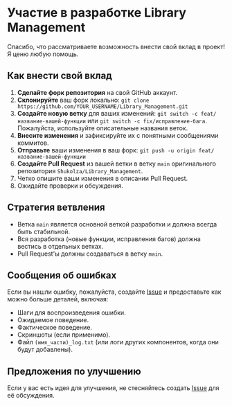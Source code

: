 # Участие в разработке Library Management

Спасибо, что рассматриваете возможность внести свой вклад в проект! Я ценю любую помощь.

## Как внести свой вклад

1. **Сделайте форк репозитория** на свой GitHub аккаунт.
2. **Склонируйте** ваш форк локально: `git clone https://github.com/YOUR_USERNAME/Library_Management.git`
3. **Создайте новую ветку** для ваших изменений: `git switch -c feat/название-вашей-функции` или `git switch -c fix/исправление-бага`. Пожалуйста, используйте описательные названия веток.
4. **Внесите изменения** и зафиксируйте их с понятными сообщениями коммитов.
5. **Отправьте** ваши изменения в ваш форк: `git push -u origin feat/название-вашей-функции`
6. **Создайте Pull Request** из вашей ветки в ветку `main` оригинального репозитория `Shukolza/Library_Management`.
7. Четко опишите ваши изменения в описании Pull Request.
8. Ожидайте проверки и обсуждения.

## Стратегия ветвления

- Ветка `main` является основной веткой разработки и должна всегда быть стабильной.
- Вся разработка (новые функции, исправления багов) должна вестись в отдельных ветках.
- Pull Request'ы должны создаваться в ветку `main`.

## Сообщения об ошибках

Если вы нашли ошибку, пожалуйста, создайте [Issue](https://github.com/Shukolza/Library_Management/issues) и предоставьте как можно больше деталей, включая:

- Шаги для воспроизведения ошибки.
- Ожидаемое поведение.
- Фактическое поведение.
- Скриншоты (если применимо).
- Файл `(имя_части)_log.txt` (или логи других компонентов, когда они будут добавлены).

## Предложения по улучшению

Если у вас есть идея для улучшения, не стесняйтесь создать [Issue](https://github.com/Shukolza/Library_Management/issues) для её обсуждения.
